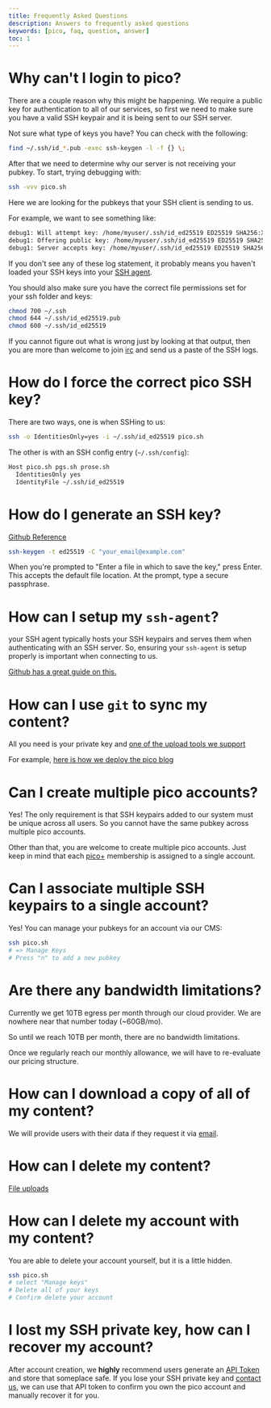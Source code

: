 ```yaml
---
title: Frequently Asked Questions
description: Answers to frequently asked questions 
keywords: [pico, faq, question, answer]
toc: 1
---
```


# Why can't I login to pico?

There are a couple reason why this might be happening. We require a public key
for authentication to all of our services, so first we need to make sure you
have a valid SSH keypair and it is being sent to our SSH server.

Not sure what type of keys you have? You can check with the following:

```bash
find ~/.ssh/id_*.pub -exec ssh-keygen -l -f {} \;
```

After that we need to determine why our server is not receiving your pubkey. To
start, trying debugging with:

```bash
ssh -vvv pico.sh
```

Here we are looking for the pubkeys that your SSH client is sending to us.

For example, we want to see something like:

```bash
debug1: Will attempt key: /home/myuser/.ssh/id_ed25519 ED25519 SHA256:XXX agent
debug1: Offering public key: /home/myuser/.ssh/id_ed25519 ED25519 SHA256:XXX agent
debug1: Server accepts key: /home/myuser/.ssh/id_ed25519 ED25519 SHA256:XXX agent
```

If you don't see any of these log statement, it probably means you haven't
loaded your SSH keys into your [SSH agent](#how-can-i-setup-my-ssh-agent).

You should also make sure you have the correct file permissions set for your ssh
folder and keys:

```bash
chmod 700 ~/.ssh
chmod 644 ~/.ssh/id_ed25519.pub
chmod 600 ~/.ssh/id_ed25519
```

If you cannot figure out what is wrong just by looking at that output, then you
are more than welcome to join [irc](/irc) and send us a paste of the SSH logs.

# How do I force the correct pico SSH key?

There are two ways, one is when SSHing to us:

```bash
ssh -o IdentitiesOnly=yes -i ~/.ssh/id_ed25519 pico.sh
```

The other is with an SSH config entry (`~/.ssh/config`):

```bash
Host pico.sh pgs.sh prose.sh
  IdentitiesOnly yes
  IdentityFile ~/.ssh/id_ed25519
```

# How do I generate an SSH key?

[Github Reference](https://docs.github.com/en/authentication/connecting-to-github-with-ssh/generating-a-new-ssh-key-and-adding-it-to-the-ssh-agent)

```bash
ssh-keygen -t ed25519 -C "your_email@example.com"
```

When you're prompted to "Enter a file in which to save the key," press Enter.
This accepts the default file location. At the prompt, type a secure passphrase.

# How can I setup my `ssh-agent`?

your SSH agent typically hosts your SSH keypairs and serves them when
authenticating with an SSH server. So, ensuring your `ssh-agent` is setup
properly is important when connecting to us.

[Github has a great guide on this.](https://docs.github.com/en/authentication/connecting-to-github-with-ssh/generating-a-new-ssh-key-and-adding-it-to-the-ssh-agent#adding-your-ssh-key-to-the-ssh-agent)

# How can I use `git` to sync my content?

All you need is your private key and
[one of the upload tools we support](/file-uploads)

For example,
[here is how we deploy the pico blog](https://github.com/picosh/official-blog/blob/main/.github/workflows/publish.yml)

# Can I create multiple pico accounts?

Yes! The only requirement is that SSH keypairs added to our system must be
unique across all users. So you cannot have the same pubkey across multiple pico
accounts.

Other than that, you are welcome to create multiple pico accounts. Just keep in
mind that each [pico+](/plus) membership is assigned to a single account.

# Can I associate multiple SSH keypairs to a single account?

Yes! You can manage your pubkeys for an account via our CMS:

```bash
ssh pico.sh
# => Manage Keys
# Press "n" to add a new pubkey
```

# Are there any bandwidth limitations?

Currently we get 10TB egress per month through our cloud provider. We are
nowhere near that number today (~60GB/mo).

So until we reach 10TB per month, there are no bandwidth limitations.

Once we regularly reach our monthly allowance, we will have to re-evaluate our
pricing structure.

# How can I download a copy of all of my content?

We will provide users with their data if they request it via
[email](mailto:hello@pico.sh).

# How can I delete my content?

[File uploads](/file-uploads#how-do-i-delete-files)

# How can I delete my account with my content?

You are able to delete your account yourself, but it is a little hidden.

```bash
ssh pico.sh
# select "Manage keys"
# Delete all of your keys
# Confirm delete your account
```

# I lost my SSH private key, how can I recover my account?

After account creation, we **highly** recommend users generate an
[API Token](/api-token) and store that someplace safe. If you lose your SSH
private key and [contact us](/contact), we can use that API token to confirm you
own the pico account and manually recover it for you.
